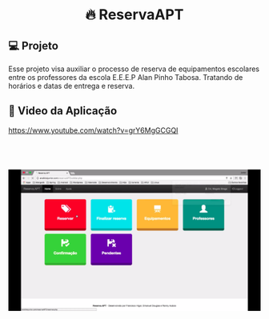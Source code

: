 <h1 align="center">
  🔥 ReservaAPT
</h1>

## 💻 Projeto

Esse projeto visa auxiliar o processo de reserva de equipamentos escolares entre os professores da escola E.E.E.P Alan Pinho Tabosa.
Tratando de horários e datas de entrega e reserva.

## 🎥 Video da Aplicação
https://www.youtube.com/watch?v=grY6MgGCGQI

<br />

<h1 align="center">
  <img src=".github/ReservaAPT.png" />
</h1>


